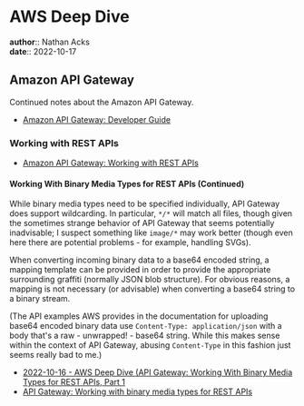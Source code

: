 # AWS Deep Dive

**author**:: Nathan Acks  
**date**:: 2022-10-17

## Amazon API Gateway

Continued notes about the Amazon API Gateway.

* [Amazon API Gateway: Developer Guide](https://docs.aws.amazon.com/apigateway/latest/developerguide/welcome.html)

### Working with REST APIs

* [Amazon API Gateway: Working with REST APIs](https://docs.aws.amazon.com/apigateway/latest/developerguide/apigateway-rest-api.html)

#### Working With Binary Media Types for REST APIs (Continued)

While binary media types need to be specified individually, API Gateway does support wildcarding. In particular, `*/*` will match all files, though given the sometimes strange behavior of API Gateway that seems potentially inadvisable; I suspect something like `image/*` may work better (though even here there are potential problems - for example, handling SVGs).

When converting incoming binary data to a base64 encoded string, a mapping template can be provided in order to provide the appropriate surrounding graffiti (normally JSON blob structure). For obvious reasons, a mapping is not necessary (or advisable) when converting a base64 string to a binary stream.

(The API examples AWS provides in the documentation for uploading base64 encoded binary data use `Content-Type: application/json` with a body that's a raw - unwrapped! - base64 string. While this makes sense within the context of API Gateway, abusing `Content-Type` in this fashion just seems really bad to me.)

* [2022-10-16 - AWS Deep Dive (API Gateway: Working With Binary Media Types for REST APIs, Part 1](2022-10-16-aws-deep-dive.md)
* [API Gateway: Working with binary media types for REST APIs](https://docs.aws.amazon.com/apigateway/latest/developerguide/api-gateway-payload-encodings.html)
